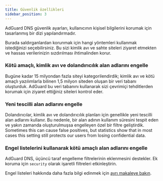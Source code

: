 ```yaml
---
title: Güvenlik özellikleri
sidebar_position: 3
---
```


AdGuard DNS güvenlik ayarları, kullanıcının kişisel bilgilerini korumak için tasarlanmış bir dizi yapılandırmadır.

Burada saldırganlardan korunmak için hangi yöntemleri kullanmak istediğinizi seçebilirsiniz. Bu sizi kimlik avı ve sahte siteleri ziyaret etmekten ve hassas verilerinizin sızdırılması ihtimalinden korur.

### Kötü amaçlı, kimlik avı ve dolandırıcılık alan adlarını engelle

Bugüne kadar 15 milyondan fazla siteyi kategorilendirdik; kimlik avı ve kötü amaçlı yazılımlarla bilinen 1,5 milyon siteden oluşan bir veri tabanı oluşturduk. AdGuard bu veri tabanını kullanarak sizi çevrimiçi tehditlerden korumak için ziyaret ettiğiniz siteleri kontrol eder.

### Yeni tescilli alan adlarını engelle

Dolandırıcılar, kimlik avı ve dolandırıcılık planları için genellikle yeni tescilli alan adlarını kullanır. Bu nedenle, bir alan adının kullanım süresini tespit eden ve yakın zamanda oluşturulmuşsa engelleyen özel bir filtre geliştirdik.
Sometimes this can cause false positives, but statistics show that in most cases this setting still protects our users from losing confidential data.

### Engel listelerini kullanarak kötü amaçlı alan adlarını engelle

AdGuard DNS, üçüncü taraf engelleme filtrelerinin eklenmesini destekler.
Ek koruma için `security` olarak işaretli filtreleri etkinleştirin.

Engel listeleri hakkında daha fazla bilgi edinmek için [ayrı makaleye bakın](/private-dns/setting-up-filtering/blocklists.md).
